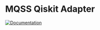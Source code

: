 # MQSS Qiskit Adapter

[![Documentation](https://img.shields.io/badge/Documentation-Read%20the%20Docs-blue)](https://munich-quantum-software-stack.github.io/MQP-Qiskit-Provider-Documentation/)
